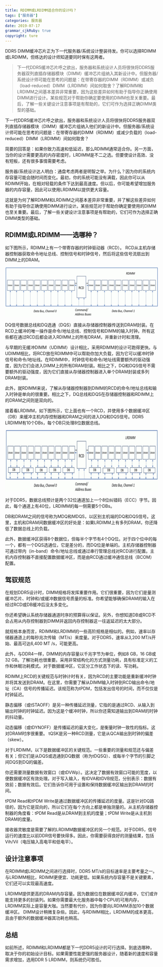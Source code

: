 ```yaml
---
title: RDIMM或LRDIMM适合你的设计吗？
tags: ["服务器"]
categories: 服务器
date: 2019-07-17
grammar_cjkRuby: true
copyright: ture
---
```


DDR5 DIMM缓冲芯片正为下一代服务器/系统设计整装待发。你可以选择RDIMM或LRDIMM，但练达的设计师知道要同时保有这两者。

 <!-- more -->

> 下一代DDR5缓冲芯片呼之欲出，服务器和系统设计人员将很快将DDR5服务器双列直插存储器模块（DIMM）缓冲芯片组纳入其新设计中。但服务器/系统设计师可能在思考的问题是：在带寄存器的DIMM（RDIMM）或减负（load-reduced）DIMM（LRDIMM）间如何取舍？了解RDIMM和LRDIMM之间基本差异非常重要，因为这些差异如何有助于指导你正确使用DIMM进行设计。某些规范对于帮助你确定要使用的DIMM也至关重要。最后，了解一些关键设计注意事项是有帮助的，它们可作为选择正确DIMM类型的基础。

下一代DDR5缓冲芯片呼之欲出，服务器和系统设计人员将很快将DDR5服务器双列直插存储器模块（DIMM）缓冲芯片组纳入他们的新设计中。但服务器/系统设计师可能在思考的问题是：在带寄存器的DIMM（RDIMM）或减少负载的（load-reduced）DIMM（LRDIMM）间如何取舍？

简要的回答是：如果你致力高速和低延迟，那么RDIMM通常适合你。另一方面，当你的设计需要更高的内存密度时，LRDIMM是不二之选。但要使设计高效、没有短板，还有很多事情需要考虑。

服务器/系统设计达人明白：通盘考虑两者是明智之举。为什么？因为你的系统内存容量可能会随时间而变化。最初，你的系统可能没有满载，因此你可以从RDIMM开始，在相对轻载的条件下达到最高速度。但以后，你可能希望增加服务器的内存容量，因此可以使用LRDIMM以提供更大容量。

这就是为何了解RDIMM和LRDIMM之间基本差异非常重要，并了解这些差异如何有助于指导你正确使用DIMM进行设计。某些规范对于帮助你确定要使用的DIMM也至关重要。最后，了解一些关键设计注意事项是有帮助的，它们可作为选择正确DIMM类型的基础。

## RDIMM或LRDIMM——选哪种？

如下图所示，RDIMM上有一个带寄存器的时钟驱动器（RCD）。 RCD从主机存储器控制器获取命令地址总线、控制信号和时钟信号，然后将这些信号流扇出到DIMM上的DRAM。

![](/images/3245134.png)

DQ信号数据总线和DQ选通（DQS）直接从存储器控制器传送到DRAM封装。在RCD上缓冲的唯一操作是命令/地址总线、控制信号和DIMM的输入时钟。所有这些都在通过RCD后都会进入RDIMM上的所有DRAM，并重新计时和清理。

与早期的无缓冲DIMM（UDIMM）设计相比，采用RDIMM的设计可跑得更快。与UDIMM相比，将RCD放在RDIMM中可以帮助你加大负载，因为它可以缓冲时钟信号和命令/地址线。在RDIMM中，时钟信号和命令/地址线需要额外的驱动强度，因为它们会进入DIMM上的所有DRAM封装。相比之下，DQ和DQS信号不需要额外的驱动强度，因为它们直接从存储器控制器进入单个DRAM封装或多列DRAM封装。

此外，就RDIMM来说，了解从存储器控制器到DIMM的RCD的命令/地址总线和输入时钟是单向的很重要。相比之下，DQ总线和DQS在存储器控制器和RDIMM上的DRAM之间则是双向的。

接着看LRDIMM，如下图所示，它上面也有一个RCD，并使用多个数据缓冲区（DB）来缓冲主机内存控制器和DRAM之间的进入DQ和DQS信号。DDR5 LRDIMM有10个DBs，每个DB只处理8位数据总线。

![](/images/324234.jpeg)

对于DDR5，数据总线预计是两个32位通道加上一个8位纠错码（ECC）字节。因此，每个通道上有40位，LRDIMM的每一侧需要5个DBs。

DB和DRAM之间的信号称为MDQ和MDQS，以区别主机端的DQ和DQS信号。这里，主机和DRAM间数据缓冲区的好处是：如果LRDIMM上有多列DRAM，你还降低了数据总线上的负载。

此外，数据缓冲区获得8个数据位，但每半个字节有4个DQ位。对于四个位中的每一个，都有一个DQS选通位，它是差分的，而DQ位是单端的。主机存储器控制器可通过带内（in-band）命令/地址总线或通过串行管理总线对RCD进行配置。主机内存控制器不直接配置数据缓冲区，而是由RCD通过缓冲通信总线（BCOM）配置。

## 驾驭规范

在规划DDR5设计时，DIMM规格将发挥重要作用。它们很重要，因为它们是量测缓冲芯片、时钟和/或缓冲数据信号质量的标准。你希望能够确保DRAM的输入在经过RCD或DB缓冲后没太多变化。

你还希望确认系统存储器通道时序的预算得以保证。另外，你想知道DB或RCD不会占用从内存控制器到DIMM并返回内存控制器这一往返延迟的太大部分。

就规格本身而言，RDIMM和LRDIMM的一些高阶规格是相似的。例如，速率以存储器通道上的每秒兆次传输（MT/s）来度量。对于DDR5，速率从3,200 MT/s开始、最高可达6,400 MT /s，可能更高。

此外，与DDR4一样，DIMM的内存容量以千兆字节为单位，例如8 GB，16 GB或32 GB。了解功耗也很重要。采用非常结构化的方式测量功耗，具有标准定义的工作和休眠功耗模式。对于数据缓冲区，它区分工作状态下的读、写功耗。

RDIMM上RCD的关键规范与时钟计时有关，因为RCD的主要功能是重新缓冲时钟并将其发送到DRAM。在这里，你需要了解从DIMM输入时钟到RCD输出命令/地址（CA）信号的传播延迟。该规范称为tPDM，包括发出信号的时间，而不仅仅是时钟延迟。

静态偏移（或tSTAOFF）是另一种传播延迟测量，它指的是通过RCD、从输入到输出时钟的时钟延迟。因为这是个缓冲时钟，所以你还需知道输出到DRAM的时钟的抖动量。

动态偏移（或tDYNOFF）是传播延迟的最大变化，是衡量时钟一致性的指标。这对DRAM时序很重要。 tQSK是另一种RCD测量，它是从QCA输出到时钟的偏差（skew）。

对于LRDIMM，以下是数据缓冲区的关键规范。一些重要的测量和规范还与偏差有关；但它们是从DQS或选通到DQ数据（称为tDQSQ）、或每半个字节的引脚之间DQS到DQ的偏差。

你还需要测量数据有效窗口（或tDVWp）。这决定了数据有效窗口可能的宽度，以便数据缓冲区有效处理。对于写入输入，有tDVA和tDVB规范，分别表示：数据有效前；数据有效后。它们告诉你可用于设置和保持数据缓冲区输出到DRAM的时间。

tPDM Read和tPDM Write是通过数据缓冲区的传播延迟的度量。这是针对DQ路径的，因为它是双向的，所以它们在每个方向上都是单独测量的。从主机存储器控制器的角度看：tPDM Read是从DRAM到主机的度量；tPDM Write是从主机到DRAM的度量。

接收器灵敏度是需要了解的LRDIMM数据缓冲区的另一个规范。对于DDR5，信号运行的速度比以前DDR信号要快得多。因此，你需要获得良好的测量结果，包括Vih/Vil（电压输入高电平和低电平）。

## 设计注意事项

在RDIMM或LRDIMM之间进行选择时，DDR5 MT/s的目标速率是主要考量之一。与LRDIMM相比，RDIMM更便宜、功耗更低。如果系统内存容量不是关键要素，它们还可以实现最高速度。

LRDIMM提供更高的DRAM内存容量。因为数据位在数据缓冲区内缓冲，它们或许能支持更多的封装列。如果你需要最大化服务器中每个CPU的可用内存，LRDIMM实际上是容量大咖。当然要有代价，因为你要向LRDIMM添加10个数据缓冲区。 DIMM设计稍微复杂些。因此，与RDIMM相比，LRDIMM的成本更高，且由于额外的数据缓冲器其功耗也稍高。

## 总结

如前所述，RDIMM和LRDIMM都是下一代DDR5设计的可行选择。到底选哪种，取决于你的初始设计目标。如果需要性能更强的服务器设计，随着新的速度和容量需求增加，选用DDR 5 LRDIMM，则系统仍可胜任。